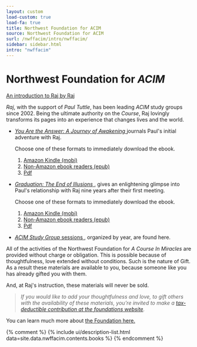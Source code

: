 ```yaml
---
layout: custom
load-custom: true
load-fa: true
title: Northwest Foundation for ACIM
source: Northwest Foundation for ACIM
surl: /nwffacim/intro/nwffacim/
sidebar: sidebar.html
intro: "nwffacim"
---
```


<div markdown="1" class="container content">

# Northwest Foundation for *ACIM*

[An introduction to Raj by Raj](/nwffacim/intro/raj)

*Raj*, with the support of *Paul Tuttle*, has been leading *ACIM* study
groups since 2002. Being the ultimate authority on the *Course*, Raj
lovingly transforms its pages into an experience that changes lives and
the world.

-   [ *You Are the Answer: A Journey of Awakening* ](/nwffacim/intro/yaa/)
    journals Paul's initial adventure with Raj.

    Choose one of these formats to immediately download the ebook.
    1.  [Amazon Kindle (mobi)](https://s3.amazonaws.com/assets.christmind.info/nwffacim/books/yaa.mobi)
    2.  [Non-Amazon ebook readers
        (epub)](https://s3.amazonaws.com/assets.christmind.info/nwffacim/books/yaa.epub)
    3.  [Pdf](https://s3.amazonaws.com/assets.christmind.info/nwffacim/books/yaa.pdf)

-   [ *Graduation: The End of Illusions* ](/nwffacim/intro/grad/), gives
    an enlightening glimpse into Paul's relationship with Raj nine years
    after their first meeting.

    Choose one of these formats to immediately download the ebook.
    1.  [Amazon Kindle (mobi)](https://s3.amazonaws.com/assets.christmind.info/nwffacim/books/grad.mobi)
    2.  [Non-Amazon ebook readers
        (epub)](https://s3.amazonaws.com/assets.christmind.info/nwffacim/books/grad.epub)
    3.  [Pdf](https://s3.amazonaws.com/assets.christmind.info/nwffacim/books/grad.pdf)

-   [ *ACIM Study Group* sessions ](/nwffacim/intro/acim/), organized by
    year, are found here.

All of the activities of the Northwest Foundation for *A Course In
Miracles* are provided without charge or obligation. This is possible
because of thoughtfulness, love extended without conditions. Such is
the nature of Gift. As a result these materials are available to you,
because someone like you has already gifted you with them.

And, at Raj's instruction, these materials will never be sold.

> *If you would like to add your thoughtfulness and love, to gift others
> with the availability of these materials, you're invited to make a
> [tax-deductible contribution at the foundations
> website](http://nwffacim.org/contribute.asp).*

You can learn much more about [ the Foundation here.](http://nwffacim.org)

{% comment %}
{% include ui/description-list.html data=site.data.nwffacim.contents.books %}
{% endcomment %}

</div>


